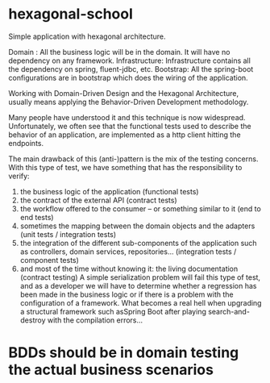 # hexagonal-school
Simple application with hexagonal architecture. 

Domain :  All the business logic will be in the domain. It will have no dependency on any framework.
Infrastructure: Infrastructure contains all the dependency on spring, fluent-jdbc, etc.
Bootstrap: All the spring-boot configurations are in bootstrap which does the wiring of the application.


Working with Domain-Driven Design and the Hexagonal Architecture, usually means applying the Behavior-Driven Development methodology.

Many people have understood it and this technique is now widespread. Unfortunately, we often see that the functional tests used to describe the behavior of an application, are implemented as a http client hitting the endpoints.

The main drawback of this (anti-)pattern is the mix of the testing concerns. With this type of test, we have something that has the responsibility to verify:

1. the business logic of the application (functional tests)
2. the contract of the external API (contract tests)
3. the workflow offered to the consumer – or something similar to it (end to end tests)
4. sometimes the mapping between the domain objects and the adapters (unit tests / integration tests)
5. the integration of the different sub-components of the application such as controllers, domain services, repositories… (integration tests / component tests)
6. and most of the time without knowing it: the living documentation (contract testing)
A simple serialization problem will fail this type of test, and as a developer we will have to determine whether a regression has been made in the business logic or if there is a problem with the configuration of a framework.
What becomes a real hell when upgrading a structural framework such asSpring Boot after playing search-and-destroy with the compilation errors…

# BDDs should be in domain testing the actual business scenarios
